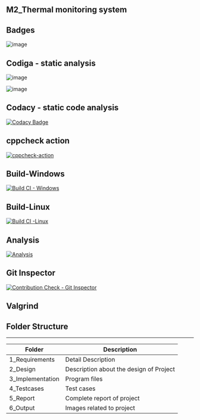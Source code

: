 ## M2_Thermal monitoring system
## Badges

![image](https://user-images.githubusercontent.com/101272208/164586666-2be7e792-ee98-400e-a12e-d39a4de2cbf5.png)

## Codiga - static analysis
![image](https://user-images.githubusercontent.com/101272208/164586481-a70fa851-0654-4e77-8698-5b2a5e53632e.png)

![image](https://user-images.githubusercontent.com/101272208/164586445-22f7ffb6-c348-46fc-bf3b-8fcb351c13d7.png)

## Codacy - static code analysis
[![Codacy Badge](https://app.codacy.com/project/badge/Grade/304c265dd1ae4e34a3c86f5a508822cb)](https://www.codacy.com/gh/Kavya1-2-3/M2_Thermal-monitoring-system/dashboard?utm_source=github.com&amp;utm_medium=referral&amp;utm_content=Kavya1-2-3/M2_Thermal-monitoring-system&amp;utm_campaign=Badge_Grade)

## cppcheck action
[![cppcheck-action](https://github.com/Kavya1-2-3/M2_Thermal-monitoring-system/actions/workflows/c-cpp.yml/badge.svg)](https://github.com/Kavya1-2-3/M2_Thermal-monitoring-system/actions/workflows/c-cpp.yml)

## Build-Windows
[![Build CI - Windows](https://github.com/Kavya1-2-3/M2_Thermal-monitoring-system/actions/workflows/Build_Windows.yml/badge.svg)](https://github.com/Kavya1-2-3/M2_Thermal-monitoring-system/actions/workflows/Build_Windows.yml)

## Build-Linux 
[![Build CI -Linux](https://github.com/Kavya1-2-3/M2_Thermal-monitoring-system/actions/workflows/Build_Linux.yml/badge.svg)](https://github.com/Kavya1-2-3/M2_Thermal-monitoring-system/actions/workflows/Build_Linux.yml)

## Analysis
[![Analysis](https://github.com/Kavya1-2-3/M2_Thermal-monitoring-system/actions/workflows/Analysis.yml/badge.svg)](https://github.com/Kavya1-2-3/M2_Thermal-monitoring-system/actions/workflows/Analysis.yml)

## Git Inspector
[![Contribution Check - Git Inspector](https://github.com/Kavya1-2-3/M2_Thermal-monitoring-system/actions/workflows/git_inspector.yml/badge.svg)](https://github.com/Kavya1-2-3/M2_Thermal-monitoring-system/actions/workflows/git_inspector.yml)

## Valgrind


## Folder Structure

---

| Folder            | Description                                  |
| ----------------- | -------------------------------------------- |
| 1_Requirements    | Detail Description                           |
| 2_Design          | Description about the design of Project      |
| 3_Implementation  | Program files                                |
| 4_Testcases       | Test cases                                   |
| 5_Report          | Complete report of project                   |
| 6_Output          | Images related to project                    |
